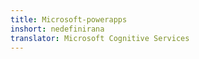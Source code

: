 ```yaml
---
title: Microsoft-powerapps
inshort: nedefinirana
translator: Microsoft Cognitive Services
---
```




